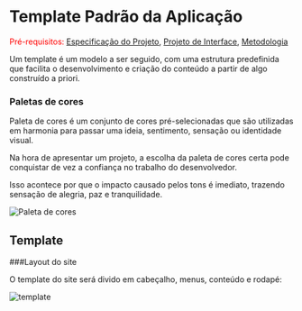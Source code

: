 # Template Padrão da Aplicação

<span style="color:red">Pré-requisitos: <a href="2-Especificação do Projeto.md"> Especificação do Projeto</a></span>, <a href="3-Projeto de Interface.md"> Projeto de Interface</a>, <a href="4-Metodologia.md"> Metodologia</a>

Um template é um modelo a ser seguido, com uma estrutura predefinida que facilita o desenvolvimento e criação do conteúdo a partir de algo construído a priori.

### Paletas de cores

Paleta de cores é um conjunto de cores pré-selecionadas que são utilizadas em harmonia para passar uma ideia, sentimento, sensação ou identidade visual.

Na hora de apresentar um projeto, a escolha da paleta de cores certa pode conquistar de vez a confiança no trabalho do desenvolvedor. 

Isso acontece por que o impacto causado pelos tons é imediato, trazendo sensação de alegria, paz e tranquilidade.

![Paleta de cores](https://user-images.githubusercontent.com/81194817/143972946-242752e7-7fc9-4625-b975-7ffa99e57339.png)


## Template

###Layout do site 

O template do site será divido em cabeçalho, menus, conteúdo e rodapé:

![template](https://user-images.githubusercontent.com/81194817/143973599-2da03c2c-4e4d-4ba9-94ae-77e4e04b4099.png)


